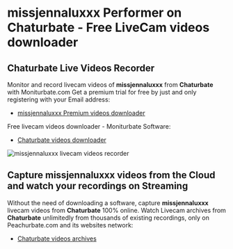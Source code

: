 # missjennaluxxx Performer on Chaturbate - Free LiveCam videos downloader

## Chaturbate Live Videos Recorder

Monitor and record livecam videos of **missjennaluxxx** from **Chaturbate** with Moniturbate.com
Get a premium trial for free by just and only registering with your Email address:
* [missjennaluxxx Premium videos downloader](https://moniturbate.com/request-demo-licence-key.html)

Free livecam videos downloader - Moniturbate Software:
* [Chaturbate videos downloader](https://moniturbate.com/moniturbate-download-software.html)

![missjennaluxxx livecam videos recorder](https://peachurnet.com/templates/moniturbate-software.png)


## Capture missjennaluxxx videos from the Cloud and watch your recordings on Streaming

Without the need of downloading a software, capture **missjennaluxxx** livecam videos from **Chaturbate** 100% online.
Watch Livecam archives from **Chaturbate** unlimitedly from thousands of existing recordings, only on Peachurbate.com and its websites network:
* [Chaturbate videos archives](https://peachurnet.com/)